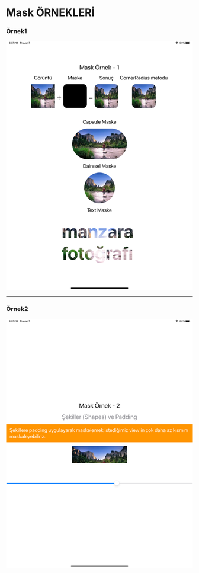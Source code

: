 # Mask ÖRNEKLERİ

<p align="center">
  <h3>Örnek1</h3>
  <img src="1.png" width="550">
</p>
<hr>

<p align="center">
  <h3>Örnek2</h3>
  <img src="2.png" width="550">
</p>
